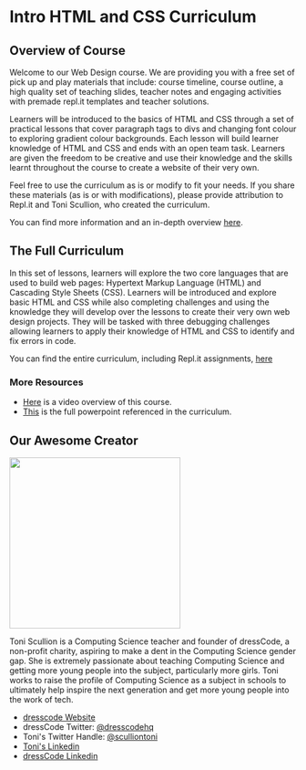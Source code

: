 # **Intro HTML and CSS Curriculum**



## **Overview of Course**
Welcome to our Web Design course. We are providing you with a free set of pick up and play materials that include: course timeline, course outline, a high quality set of teaching slides, teacher notes and engaging activities with premade repl.it templates and teacher solutions. 

Learners will be introduced to the basics of HTML and CSS through a set of practical lessons that cover paragraph tags to divs and changing font colour to exploring gradient colour backgrounds. Each lesson will build learner knowledge of HTML and CSS and ends with an open team task. Learners are given the freedom to be creative and use their knowledge and the skills learnt throughout the course to create a website of their very own.

Feel free to use the curriculum as is or modify to fit your needs. If you share these materials (as is or with modifications), please provide attribution to Repl.it and Toni Scullion, who created the curriculum.

You can find more information and an in-depth overview [here](https://docs.google.com/document/d/1EFIIbmNpNp0p1havMiwtRdBG0xqEZhtq3lyLVLumuYs/edit?usp=sharing).

## **The Full Curriculum**

In this set of lessons, learners will explore the two core languages that are used to build web pages: Hypertext Markup Language (HTML) and Cascading Style Sheets (CSS). Learners will be introduced and explore basic HTML and CSS while also completing challenges and using the knowledge they will develop over the lessons to create their very own web design projects. They will be tasked with three debugging challenges allowing learners to apply their knowledge of HTML and CSS to identify and fix errors in code.

You can find the entire curriculum, including Repl.it assignments, [here](https://docs.google.com/document/d/1AAjJcGtGXcP5xSJm3Bse33mgURKwmTrt9qV_5ZACvnA/edit?usp=sharing)

### **More Resources**

- [Here](https://drive.google.com/file/d/1TWvt2pVxi-DSjMbRxoz4ayym04llTr0n/view?usp=sharing) is a video overview of this course.
- [This](https://docs.google.com/presentation/d/1m2a0cbzz2hh9_A8U1ztuyoYuIc6eeTXSRAHd0ZT7-Y0/edit?usp=sharing) is the full powerpoint referenced in the curriculum.


## **Our Awesome Creator**

<img class="profile_pic" src="/images/curriculumImg/TScullion.jpg" width="300px"/>

Toni Scullion is a Computing Science teacher and founder of dressCode, a non-profit charity, aspiring to make a dent in the Computing Science gender gap. She is extremely passionate about teaching Computing Science and getting more young people into the subject, particularly more girls. Toni works to raise the profile of Computing Science as a subject in schools to ultimately help inspire the next generation and get more young people into the work of tech.

- [dresscode Website](https://www.dresscode.org.uk)
- dressCode Twitter: [@dresscodehq](https://twitter.com/dresscodehq)
- Toni's Twitter Handle: [@sculliontoni](https://twitter.com/sculliontoni)
- [Toni's Linkedin](https://linkedin.com/in/toni-scullion)
- [dressCode Linkedin](https://linkedin.com/company/dresscodehq)


